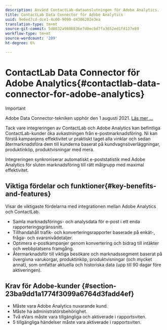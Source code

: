 ```yaml
---
description: Använd ContactLab-dataanslutningen för Adobe Analytics.
title: ContactLab Data Connector för Adobe Analytics
uuid: 9e6ed7cd-dce1-4c00-9090-d4306202e3ea
translation-type: tm+mt
source-git-commit: 5d8032a9806836e7d0ecbd7fa3652ed1fd137e89
workflow-type: tm+mt
source-wordcount: '209'
ht-degree: 6%

---
```



# ContactLab Data Connector för Adobe Analytics{#contactlab-data-connector-for-adobe-analytics}

>[!IMPORTANT]
>
>Adobe Data Connector-tekniken upphör den 1 augusti 2021. [Läs mer …](/help/import/data-connectors/data-connectors-eol.md)

Tack vare integreringen av ContactLab och Adobe Analytics kan befintliga ContactLab-kunder öka avkastningen från e-postmarknadsföring. Ni kan förstå kampanjens effektivitet ur praktiskt taget alla vinklar och sedan återmarknadsföra dem till kunderna baserat på kundvagnsöverläggningar, produktinköp, produktvisningar med mera.

Integreringen synkroniserar automatiskt e-poststatistik med Adobe Analytics för sluten marknadsföring till rätt målgrupp med maximal effektivitet.

## Viktiga fördelar och funktioner{#key-benefits-and-features}

Visar de viktigaste fördelarna med integrationen mellan Adobe Analytics och ContactLab.

* Samla marknadsförings- och analysdata för e-post i ett enda rapporteringsgränssnitt.
* Tillhandahåll trafik- och konverteringsrapporter baserade på enkät-, fråga- och svarsnivådetaljer.
* Optimera e-postkampanjer genom konvertering och bidrag till intäkter och webbplatsens framgång.
* Återmarknadsför till viktiga besökare och marknadssegment baserat på övergivna varukorgar, produktinköp, produktvisningar (och mycket annat), som omfattar aktuella och historiska data (upp till 90 dagar före aktiveringen).

## Krav för Adobe-kunder {#section-23ba9dd1a1774f3099a6764d3fadd4ef}

* Måste vara Adobe Analytics nuvarande kund.
* Måste ha administratörsbehörighet.
* Två eVars måste vara tillgängliga och aktiverade i rapportsviten.
* 5 tillgängliga händelser måste vara aktiverade i rapportsviten.
